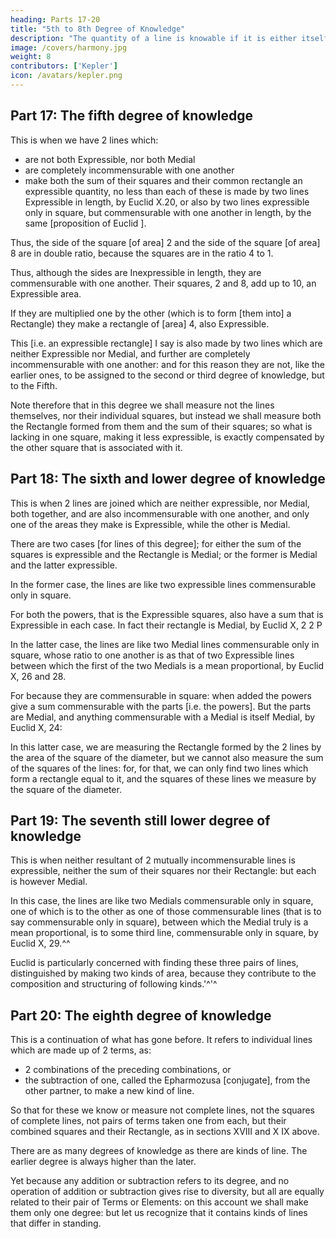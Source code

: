 ```yaml
---
heading: Parts 17-20
title: "5th to 8th Degree of Knowledge"
description: "The quantity of a line is knowable if it is either itself immediately measurable"
image: /covers/harmony.jpg
weight: 8
contributors: ['Kepler']
icon: /avatars/kepler.png
---
```




## Part 17: The fifth degree of knowledge

This is when we have 2 lines which:
- are not both Expressible, nor both Medial
- are completely incommensurable with one another
- make both the sum of their squares and their common rectangle an expressible quantity, no less than each of these is made by two lines Expressible in length, by Euclid X.20, or also by two lines expressible only in square, but commensurable with one another in length, by the same [proposition of Euclid ].

Thus, the side of the square [of area] 2 and the side of the square [of area] 8 are in double ratio, because the squares are in the ratio 4 to 1. 

Thus, although the sides are Inexpressible in length, they are commensurable with one another. Their squares, 2
and 8, add up to 10, an Expressible area. 

If they are multiplied one by the other (which is to form [them into] a Rectangle) they make a rectangle of [area] 4, also Expressible. 

This [i.e. an expressible rectangle] I say is also made by two lines which are neither Expressible nor Medial, and further are completely incommensurable with one another: and for this reason they are not, like the earlier ones, to be assigned to the second or third degree of knowledge, but to the Fifth.

Note therefore that in this degree we shall measure not the lines themselves, nor their individual squares, but instead we shall measure both the Rectangle formed from them and the sum of their squares; so what is lacking in one square, making it less expressible, is exactly compensated by the other square that is associated with it.


## Part 18: The sixth and lower degree of knowledge 

This is when 2 lines are joined which are neither expressible, nor Medial, both together, and are also
incommensurable with one another, and only one of the areas they
make is Expressible, while the other is Medial. 

There are two cases [for lines of this degree]; for either the sum of the squares is expressible and the Rectangle is Medial; or the former is Medial and the latter expressible.

In the former case, the lines are like two expressible lines commensurable
only in square.

For both the powers, that is the Expressible squares, also have a sum that is Expressible in each case. In fact their rectangle is Medial, by Euclid X, 2 2 P

In the latter case, the lines are like two Medial lines commensurable only in square, whose ratio to one another is as that of two Expressible lines between which the first of the two Medials is a mean proportional, by Euclid X, 26 and 28.

For because they are commensurable in square: when added the powers give a sum commensurable with the parts [i.e. the powers]. But the parts are Medial, and anything commensurable with a Medial is itself Medial, by Euclid
X, 24:

In this latter case, we are measuring the Rectangle formed by the 2 lines by the area of the square of the diameter, but we cannot also measure the sum of the squares of the lines: for, for that, we can only find two lines which form a rectangle equal to it, and the squares of these lines we measure by the square of the diameter.


## Part 19: The seventh still lower degree of knowledge

This  is when neither resultant of 2 mutually incommensurable lines is expressible, neither the sum of their squares nor their Rectangle: but each is however Medial. 

In this case, the lines are like two Medials commensurable only in square, one of which is to the other as one of those commensurable lines (that is to say commensurable only in square), between which the Medial truly is a mean proportional, is to some third line, commensurable only in square, by Euclid X, 29.^^ 

Euclid is particularly concerned with finding these three pairs of lines, distinguished by making two kinds of area, because they contribute to the composition and structuring of following kinds.'^'^


## Part 20: The eighth degree of knowledge

This is a continuation of what has gone before. It refers to individual lines which are made up of 2 terms, as:
- 2 combinations of the preceding combinations, or 
- the subtraction of one, called the Epharmozusa [conjugate], from the other partner, to make a new kind of line. 

So that for these we know or measure not complete lines, not the squares of complete lines, not pairs of terms taken one from each, but their combined squares and their Rectangle, as in sections XVIII and X IX above.

There are as many degrees of knowledge as there are kinds of line. The earlier degree is always higher than the later. 

Yet because any addition or subtraction refers to its degree, and no operation of addition or subtraction gives rise to diversity, but all are equally related to their pair of Terms or Elements: on this account we shall make them only one degree: but let us recognize that it contains kinds of lines that differ in standing.

